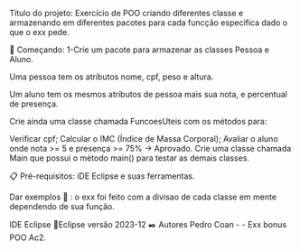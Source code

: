 Título do projeto: Exercício de POO criando diferentes classe e armazenando em diferentes pacotes para cada funcção especifica dado o que o exx pede.

🚀 Começando: 1-Crie um pacote para armazenar as classes Pessoa e Aluno.

Uma pessoa tem os atributos nome, cpf, peso e altura.

Um aluno tem os mesmos atributos de pessoa mais sua nota, e percentual de presença. 

Crie ainda uma classe chamada FuncoesUteis com os métodos para:

Verificar cpf;
Calcular o IMC (Índice de Massa Corporal);
Avaliar o aluno onde nota >= 5 e presença >= 75% → Aprovado.
Crie uma classe chamada Main que possui o método main() para testar as demais classes.

📋 Pré-requisitos: iDE Eclipse e suas ferramentas.

Dar exemplos 🔧 : o exx foi feito com a divisao de cada classe em mente dependendo de sua função.

IDE Eclipse 📌Eclipse versão 2023-12 ✒️ Autores Pedro Coan - - Exx bonus POO Ac2.
